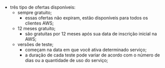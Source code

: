 
- três tipo de ofertas disponíveis:
	- sempre gratuito;
		- essas ofertas não expiram, estão disponíveis para todos os clientes AWS;
	- 12 meses gratuito;
		- são gratuitas por 12 meses após sua data de inscrição inicial na AWS;
	- versões de teste;
		- começam na data em que você ativa determinado serviço;
		- a duração de cada teste pode variar de acordo com o número de dias ou a quantidade de uso do serviço;